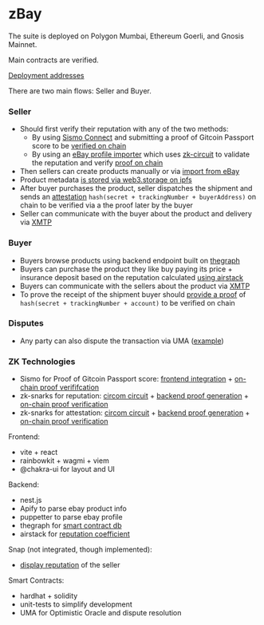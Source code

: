 # zBay

The suite is deployed on Polygon Mumbai, Ethereum Goerli, and Gnosis Mainnet.

Main contracts are verified.

[Deployment addresses](./chain/deployments.json)

There are two main flows: Seller and Buyer.

### Seller
- Should first verify their reputation with any of the two methods:
  - By using [Sismo Connect](./webapp/src/screens/Seller.tsx) and submitting a proof of Gitcoin Passport score to be [verified on chain](./chain/contracts/verifiers/ZBaySismoVerifier.sol)
  - By using an [eBay profile importer](./backend/src/ebay/ebay.service.ts) which uses [zk-circuit](./circuits/src/reputation.circom) to validate the reputation and verify [proof on chain](./chain/contracts/verifiers/ZBayReputationVerifier.sol)
- Then sellers can create products manually or via [import from eBay](./backend/src/ebay/ebay.service.ts)
- Product metadata [is stored via web3.storage on ipfs](./webapp/src/web3/storage.ts)
- After buyer purchases the product, seller dispatches the shipment and sends an [attestation](./backend/src/zk/zk.service.ts) `hash(secret + trackingNumber + buyerAddress)` on chain to be verified via a the proof later by the buyer
- Seller can communicate with the buyer about the product and delivery via [XMTP](./webapp/src/components/ChatModal.tsx)

### Buyer
- Buyers browse products using backend endpoint built on [thegraph](./backend/src/product/product.service.ts)
- Buyers can purchase the product they like buy paying its price + insurance deposit based on the reputation calculated [using airstack](./backend/src/reputation/reputation.service.ts)
- Buyers can communicate with the sellers about the product via [XMTP](./webapp/src/components/ChatModal.tsx)
- To prove the receipt of the shipment buyer should [provide a proof](./circuits/src/attestation.circom) of `hash(secret + trackingNumber + account)` to be verified on chain

### Disputes
- Any party can also dispute the transaction via UMA ([example](https://testnet.oracle.umaproject.org/?transactionHash=0x4f7102cb1a0764e2910696d6114ebd5cd1560634bf405d45c625fa23da5e141a&eventIndex=23))

### ZK Technologies
- Sismo for Proof of Gitcoin Passport score: [frontend integration](./webapp/src/screens/Seller.tsx) + [on-chain proof verififcation](./chain/contracts/verifiers/ZBaySismoVerifier.sol)
- zk-snarks for reputation: [circom circuit](./circuits/src/reputation.circom) + [backend proof generation](./backend/src/zk/zk.service.ts) + [on-chain proof verification](./chain/contracts/verifiers/ZBayReputationVerifier.sol)
- zk-snarks for attestation: [circom circuit](./circuits/src/attestation.circom) + [backend proof generation](./backend/src/zk/zk.service.ts) + [on-chain proof verification](./chain/contracts/verifiers/ZBayReputationVerifier.sol)

Frontend:
- vite + react
- rainbowkit + wagmi + viem
- @chakra-ui for layout and UI

Backend:
- nest.js
- Apify to parse ebay product info
- puppetter to parse ebay profile
- thegraph for [smart contract db](./backend/src/product/product.service.ts)
- airstack for [reputation coefficient](./backend/src/reputation/reputation.service.ts)

Snap (not integrated, though implemented):
- [display reputation](./snap/transaction-insights-snap/packages/snap/src/index.ts) of the seller

Smart Contracts:
- hardhat + solidity
- unit-tests to simplify development
- UMA for Optimistic Oracle and dispute resolution
